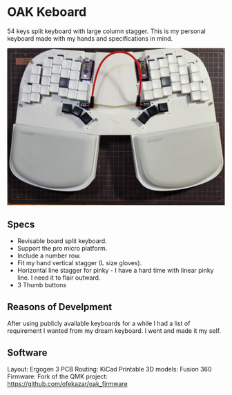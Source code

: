 # OAK Keboard
54 keys split keyboard with large column stagger. This is my personal keyboard made with my hands and specifications in
mind.

![OAK Image](images/oaktop2.jpg)

## Specs
* Revisable board split keyboard.
* Support the pro micro platform.
* Include a number row.
* Fit my hand vertical stagger (L size gloves).
* Horizontal line stagger for pinky - I have a hard time with linear pinky line. I need it to flair outward.
* 3 Thumb buttons

## Reasons of Develpment
After using publicly available keyboards for a while I had a list of requirement I wanted from my dream keyboard. I went and made it 
my self.

## Software
Layout: Ergogen 3
PCB Routing: KiCad
Printable 3D models: Fusion 360
Firmware: Fork of the QMK project: https://github.com/ofekazar/oak_firmware

